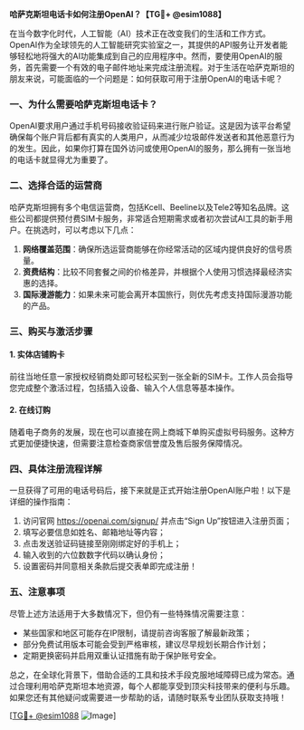 **哈萨克斯坦电话卡如何注册OpenAI？【TG💪+ @esim1088】**

在当今数字化时代，人工智能（AI）技术正在改变我们的生活和工作方式。OpenAI作为全球领先的人工智能研究实验室之一，其提供的API服务让开发者能够轻松地将强大的AI功能集成到自己的应用程序中。然而，要使用OpenAI的服务，首先需要一个有效的电子邮件地址来完成注册流程。对于生活在哈萨克斯坦的朋友来说，可能面临的一个问题是：如何获取可用于注册OpenAI的电话卡呢？

### 一、为什么需要哈萨克斯坦电话卡？

OpenAI要求用户通过手机号码接收验证码来进行账户验证。这是因为该平台希望确保每个账户背后都有真实的人类用户，从而减少垃圾邮件发送者和其他恶意行为的发生。因此，如果你打算在国外访问或使用OpenAI的服务，那么拥有一张当地的电话卡就显得尤为重要了。

### 二、选择合适的运营商

哈萨克斯坦拥有多个电信运营商，包括Kcell、Beeline以及Tele2等知名品牌。这些公司都提供预付费SIM卡服务，非常适合短期需求或者初次尝试AI工具的新手用户。在挑选时，可以考虑以下几点：

1. **网络覆盖范围**：确保所选运营商能够在你经常活动的区域内提供良好的信号质量。
2. **资费结构**：比较不同套餐之间的价格差异，并根据个人使用习惯选择最经济实惠的选择。
3. **国际漫游能力**：如果未来可能会离开本国旅行，则优先考虑支持国际漫游功能的产品。

### 三、购买与激活步骤

#### 1. 实体店铺购卡
前往当地任意一家授权经销商处即可轻松买到一张全新的SIM卡。工作人员会指导您完成整个激活过程，包括插入设备、输入个人信息等基本操作。

#### 2. 在线订购
随着电子商务的发展，现在也可以直接在网上商城下单购买虚拟号码服务。这种方式更加便捷快速，但需要注意检查商家信誉度及售后服务保障情况。

### 四、具体注册流程详解

一旦获得了可用的电话号码后，接下来就是正式开始注册OpenAI账户啦！以下是详细的操作指南：

1. 访问官网 https://openai.com/signup/ 并点击“Sign Up”按钮进入注册页面；
2. 填写必要信息如姓名、邮箱地址等内容；
3. 点击发送验证码链接至刚刚绑定好的手机上；
4. 输入收到的六位数数字代码以确认身份；
5. 设置密码并同意相关条款后提交表单即完成注册！

### 五、注意事项

尽管上述方法适用于大多数情况下，但仍有一些特殊情况需要注意：
- 某些国家和地区可能存在IP限制，请提前咨询客服了解最新政策；
- 部分免费试用版本可能会受到严格审核，建议尽早规划长期合作计划；
- 定期更换密码并启用双重认证措施有助于保护账号安全。

总之，在全球化背景下，借助合适的工具和技术手段克服地域障碍已成为常态。通过合理利用哈萨克斯坦本地资源，每个人都能享受到顶尖科技带来的便利与乐趣。如果您还有其他疑问或需要进一步帮助的话，请随时联系专业团队获取支持哦！

[[TG💪+ @esim1088](https://t.me/s/esim1088) ![Image](https://i.postimg.cc/4NQfJmqS/Snipaste-2025-05-13-00-14-12.png)]